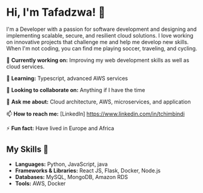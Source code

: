 # Hi, I'm Tafadzwa! 👋

I'm a Developer with a passion for software development and designing and implementing scalable, secure, and resilient cloud solutions. I love working on innovative projects that challenge me and help me develop new skills. When I'm not coding, you can find me playing soccer, traveling, and cycling.

🔭 **Currently working on:** Improving my web development skills as well as cloud services. 

🌱 **Learning:** Typescript, advanced AWS services

👯 **Looking to collaborate on:** Anything if I have the time

💬 **Ask me about:** Cloud architecture, AWS, microservices, and application

📫 **How to reach me:** [LinkedIn] https://www.linkedin.com/in/tchimbindi

⚡ **Fun fact:** Have lived in Europe and Africa


## My Skills 🚀

- **Languages:** Python, JavaScript, java
- **Frameworks & Libraries:**  React JS, Flask, Docker, Node.js
- **Databases:** MySQL, MongoDB, Amazon RDS
- **Tools:** AWS, Docker

<!---
tafman2002/tafman2002 is a ✨ special ✨ repository because its `README.md` (this file) appears on your GitHub profile.
You can click the Preview link to take a look at your changes.
--->
